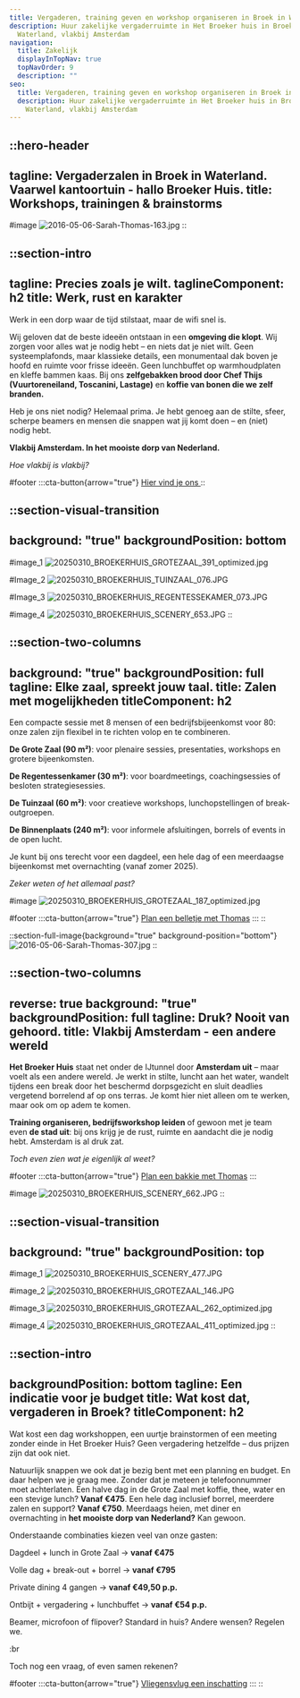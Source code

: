 ```yaml
---
title: Vergaderen, training geven en workshop organiseren in Broek in Waterland
description: Huur zakelijke vergaderruimte in Het Broeker huis in Broek in
  Waterland, vlakbij Amsterdam
navigation:
  title: Zakelijk
  displayInTopNav: true
  topNavOrder: 9
  description: ""
seo:
  title: Vergaderen, training geven en workshop organiseren in Broek in Waterland
  description: Huur zakelijke vergaderruimte in Het Broeker huis in Broek in
    Waterland, vlakbij Amsterdam
---
```


::hero-header
---
tagline: Vergaderzalen in Broek in Waterland. Vaarwel kantoortuin - hallo Broeker Huis.
title: Workshops, trainingen & brainstorms
---
#image
![2016-05-06-Sarah-Thomas-163.jpg](/20250331_BROEKERHUIS_1550.JPG)
::

::section-intro
---
tagline: Precies zoals je wilt.
taglineComponent: h2
title: Werk, rust en karakter
---
Werk in een dorp waar de tijd stilstaat, maar de wifi snel is.

Wij geloven dat de beste ideeën ontstaan in een **omgeving die klopt**. Wij zorgen voor alles wat je nodig hebt – en niets dat je niet wilt.
Geen systeemplafonds, maar klassieke details, een monumentaal dak boven je hoofd en ruimte voor frisse ideeën.
Geen lunchbuffet op warmhoudplaten en kleffe bammen kaas. Bij ons **zelfgebakken brood door Chef Thijs (Vuurtoreneiland, Toscanini, Lastage)** en **koffie van bonen die we zelf branden.**

Heb je ons niet nodig? Helemaal prima. Je hebt genoeg aan de stilte, sfeer, scherpe beamers en mensen die snappen wat jij komt doen – en (niet) nodig hebt.

**Vlakbij Amsterdam. In het mooiste dorp van Nederland.**

*Hoe vlakbij is vlakbij?*

#footer
  :::cta-button{arrow="true"}
<a href="https://maps.app.goo.gl/tmLbzzFtMY7yYMLC8" target="_blank" rel="noopener noreferrer">
  Hier vind je ons
</a>
::

::section-visual-transition
---
background: "true"
backgroundPosition: bottom
---
#image_1
![20250310\_BROEKERHUIS\_GROTEZAAL\_391\_optimized.jpg](/grote-zaal/20250310_BROEKERHUIS_GROTEZAAL_391_optimized.jpg)

#Image_2
![20250310\_BROEKERHUIS\_TUINZAAL\_076.JPG](/COLLAGES/TINYFIED_COLLAGES/20250310_BROEKERHUIS_TUINZAAL_076.JPG)

#Image_3
![20250310\_BROEKERHUIS\_REGENTESSEKAMER\_073.JPG](/COLLAGES/TINYFIED_COLLAGES/20250310_BROEKERHUIS_REGENTESSEKAMER_073.JPG)

#image_4
![20250310\_BROEKERHUIS\_SCENERY\_653.JPG](/COLLAGES/TINYFIED_COLLAGES/20250310_BROEKERHUIS_SCENERY_653.JPG)
::

::section-two-columns
---
background: "true"
backgroundPosition: full
tagline: Elke zaal, spreekt jouw taal.
title: Zalen met mogelijkheden
titleComponent: h2
---
Een compacte sessie met 8 mensen of een bedrijfsbijeenkomst voor 80: onze zalen zijn flexibel in te richten volop en te combineren.

**De Grote Zaal (90 m²)**: voor plenaire sessies, presentaties, workshops en grotere bijeenkomsten.

**De Regentessenkamer (30 m²)**: voor boardmeetings, coachingsessies of besloten strategiesessies.

**De Tuinzaal (60 m²)**: voor creatieve workshops, lunchopstellingen of break-outgroepen.

**De Binnenplaats (240 m²)**: voor informele afsluitingen, borrels of events in de open lucht.

Je kunt bij ons terecht voor een dagdeel, een hele dag of een meerdaagse bijeenkomst met overnachting (vanaf zomer 2025).

*Zeker weten of het allemaal past?*

#image
![20250310\_BROEKERHUIS\_GROTEZAAL\_187\_optimized.jpg](/20250310_BROEKERHUIS_REGENTESSEKAMER_045.JPG)

#footer
  :::cta-button{arrow="true"}
  [Plan een belletje met Thomas](#)
  :::
::

::section-full-image{background="true" background-position="bottom"}
![2016-05-06-Sarah-Thomas-307.jpg](/COLLAGES/TINYFIED_COLLAGES/Screenshot%202025-04-11%20at%2015.43.33.png)
::

::section-two-columns
---
reverse: true
background: "true"
backgroundPosition: full
tagline: Druk? Nooit van gehoord.
title: Vlakbij Amsterdam - een andere wereld
---
**Het Broeker Huis** staat net onder de IJtunnel door **Amsterdam uit** – maar voelt als een andere wereld. Je werkt in stilte, luncht aan het water, wandelt tijdens een break door het beschermd dorpsgezicht en sluit deadlies vergetend borrelend af op ons terras. Je komt hier niet alleen om te werken, maar ook om op adem te komen.

**Training organiseren, bedrijfsworkshop leiden** of gewoon met je team even **de stad uit**: bij ons krijg je de rust, ruimte en aandacht die je nodig hebt. Amsterdam is al druk zat.

*Toch even zien wat je eigenlijk al weet?*

#footer
  :::cta-button{arrow="true"}
  [Plan een bakkie met Thomas]()
  :::

#image
![20250310\_BROEKERHUIS\_SCENERY\_662.JPG](/20250310_BROEKERHUIS_SCENERY_662.JPG)
::

::section-visual-transition
---
background: "true"
backgroundPosition: top
---
#image_1
![20250310\_BROEKERHUIS\_SCENERY\_477.JPG](/HOME/20250310_BROEKERHUIS_SCENERY_477.JPG)

#image_2
![20250310\_BROEKERHUIS\_GROTEZAAL\_146.JPG](/HOME/20250310_BROEKERHUIS_GROTEZAAL_146.JPG)

#image_3
![20250310\_BROEKERHUIS\_GROTEZAAL\_262\_optimized.jpg](/grote-zaal/20250310_BROEKERHUIS_GROTEZAAL_262_optimized.jpg)

#image_4
![20250310\_BROEKERHUIS\_GROTEZAAL\_411\_optimized.jpg](/grote-zaal/20250310_BROEKERHUIS_GROTEZAAL_411_optimized.jpg)
::

::section-intro
---
backgroundPosition: bottom
tagline: Een indicatie voor je budget
title: Wat kost dat, vergaderen in Broek?
titleComponent: h2
---
Wat kost een dag workshoppen, een uurtje brainstormen of een meeting zonder einde in Het Broeker Huis? Geen vergadering hetzelfde – dus prijzen zijn dat ook niet.

Natuurlijk snappen we ook dat je bezig bent met een planning en budget. En daar helpen we je graag mee. Zonder dat je meteen je telefoonnummer moet achterlaten. Een halve dag in de Grote Zaal met koffie, thee, water en een stevige lunch? **Vanaf €475**. Een hele dag inclusief borrel, meerdere zalen en support? **Vanaf €750**. Meerdaags heien, met diner en overnachting in **het mooiste dorp van Nederland?** Kan gewoon.

Onderstaande combinaties kiezen veel van onze gasten:

Dagdeel + lunch in Grote Zaal → **vanaf €475**

Volle dag + break-out + borrel → **vanaf €795**

Private dining 4 gangen → **vanaf €49,50 p.p.**

Ontbijt + vergadering + lunchbuffet → **vanaf €54 p.p.**

Beamer, microfoon of flipover? Standard in huis? Andere wensen? Regelen we.

:br

 

Toch nog een vraag, of even samen rekenen?

#footer
  :::cta-button{arrow="true"}
  [Vliegensvlug een inschatting](#)
  :::
::
